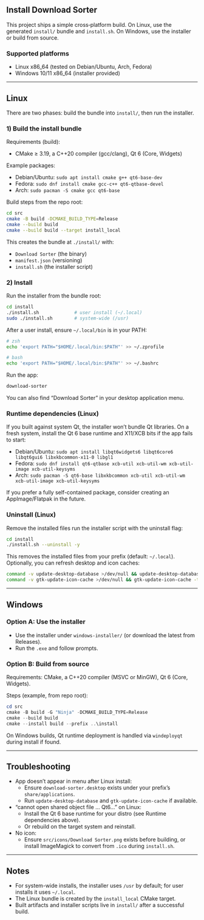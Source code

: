 ## Install Download Sorter

This project ships a simple cross‑platform build. On Linux, use the generated `install/` bundle and `install.sh`. On Windows, use the installer or build from source.

### Supported platforms

- Linux x86_64 (tested on Debian/Ubuntu, Arch, Fedora)
- Windows 10/11 x86_64 (installer provided)

---

## Linux

There are two phases: build the bundle into `install/`, then run the installer.

### 1) Build the install bundle

Requirements (build):

- CMake ≥ 3.19, a C++20 compiler (gcc/clang), Qt 6 (Core, Widgets)

Example packages:

- Debian/Ubuntu: `sudo apt install cmake g++ qt6-base-dev`
- Fedora: `sudo dnf install cmake gcc-c++ qt6-qtbase-devel`
- Arch: `sudo pacman -S cmake gcc qt6-base`

Build steps from the repo root:

```sh
cd src
cmake -B build -DCMAKE_BUILD_TYPE=Release
cmake --build build
cmake --build build --target install_local
```

This creates the bundle at `./install/` with:

- `Download Sorter` (the binary)
- `manifest.json` (versioning)
- `install.sh` (the installer script)

### 2) Install

Run the installer from the bundle root:

```sh
cd install
./install.sh             # user install (~/.local)
sudo ./install.sh        # system-wide (/usr)
```

After a user install, ensure `~/.local/bin` is in your PATH:

```sh
# zsh
echo 'export PATH="$HOME/.local/bin:$PATH"' >> ~/.zprofile

# bash
echo 'export PATH="$HOME/.local/bin:$PATH"' >> ~/.bashrc
```

Run the app:

```sh
download-sorter
```

You can also find “Download Sorter” in your desktop application menu.

### Runtime dependencies (Linux)

If you built against system Qt, the installer won’t bundle Qt libraries. On a fresh system, install the Qt 6 base runtime and X11/XCB bits if the app fails to start:

- Debian/Ubuntu: `sudo apt install libqt6widgets6 libqt6core6 libqt6gui6 libxkbcommon-x11-0 libgl1`
- Fedora: `sudo dnf install qt6-qtbase xcb-util xcb-util-wm xcb-util-image xcb-util-keysyms`
- Arch: `sudo pacman -S qt6-base libxkbcommon xcb-util xcb-util-wm xcb-util-image xcb-util-keysyms`

If you prefer a fully self-contained package, consider creating an AppImage/Flatpak in the future.

### Uninstall (Linux)

Remove the installed files run the installer script with the uninstall flag:

```sh
cd install
./install.sh --uninstall -y
```

This removes the installed files from your prefix (default: `~/.local`). Optionally, you can refresh desktop and icon caches:

```sh
command -v update-desktop-database >/dev/null && update-desktop-database ~/.local/share/applications || true
command -v gtk-update-icon-cache >/dev/null && gtk-update-icon-cache -t ~/.local/share/icons/hicolor || true
```

---

## Windows

### Option A: Use the installer

- Use the installer under `windows-installer/` (or download the latest from Releases).
- Run the `.exe` and follow prompts.

### Option B: Build from source

Requirements: CMake, a C++20 compiler (MSVC or MinGW), Qt 6 (Core, Widgets).

Steps (example, from repo root):

```powershell
cd src
cmake -B build -G "Ninja" -DCMAKE_BUILD_TYPE=Release
cmake --build build
cmake --install build --prefix ..\install
```

On Windows builds, Qt runtime deployment is handled via `windeployqt` during install if found.

---

## Troubleshooting

- App doesn’t appear in menu after Linux install:
  - Ensure `download-sorter.desktop` exists under your prefix’s `share/applications`.
  - Run `update-desktop-database` and `gtk-update-icon-cache` if available.
- “cannot open shared object file … Qt6…” on Linux:
  - Install the Qt 6 base runtime for your distro (see Runtime dependencies above).
  - Or rebuild on the target system and reinstall.
- No icon:
  - Ensure `src/icons/Download Sorter.png` exists before building, or install ImageMagick to convert from `.ico` during `install.sh`.

---

## Notes

- For system-wide installs, the installer uses `/usr` by default; for user installs it uses `~/.local`.
- The Linux bundle is created by the `install_local` CMake target.
- Built artifacts and installer scripts live in `install/` after a successful build.
